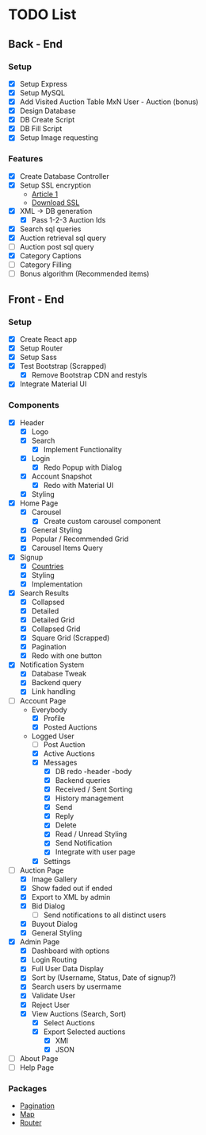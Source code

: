 # TODO List

## Back - End

### Setup

- [x] Setup Express
- [x] Setup MySQL
- [x] Add Visited Auction Table MxN User - Auction (bonus)
- [x] Design Database
- [x] DB Create Script
- [x] DB Fill Script
- [x] Setup Image requesting

### Features

- [x] Create Database Controller
- [x] Setup SSL encryption
  * [Article 1](https://hackernoon.com/set-up-ssl-in-nodejs-and-express-using-openssl-f2529eab5bb)
  * [Download SSL](https://www.openssl.org/source/)
- [x] XML -> DB generation
  - [x] Pass 1-2-3 Auction Ids
- [x] Search sql queries
- [x] Auction retrieval sql query
- [ ] Auction post sql query
- [x] Category Captions
- [ ] Category Filling
- [ ] Bonus algorithm (Recommended items)

## Front - End

### Setup

- [x] Create React app
- [x] Setup Router
- [x] Setup Sass
- [x] Test Bootstrap (Scrapped)
  - [x] Remove Bootstrap CDN and restyls
- [x] Integrate Material UI

### Components

- [x] Header
    - [x] Logo
    - [x] Search
      - [x] Implement Functionality
    - [x] Login
      - [x] Redo Popup with Dialog
    - [x] Account Snapshot
      - [x] Redo with Material UI
    - [x] Styling
- [x] Home Page
  - [x] Carousel
    - [x] Create custom carousel component
  - [x] General Styling
  - [x] Popular / Recommended Grid
  - [x] Carousel Items Query
- [x] Signup
  - [x] [Countries](https://restcountries.eu/rest/v2/all)
  - [x] Styling
  - [x] Implementation
- [x] Search Results
  - [x] Collapsed
  - [x] Detailed
  - [x] Detailed Grid
  - [x] Collapsed Grid
  - [x] Square Grid (Scrapped)
  - [x] Pagination
  - [x] Redo with one button
- [x] Notification System
  - [x] Database Tweak
  - [x] Backend query
  - [x] Link handling
- [ ] Account Page
  * Everybody
    - [x] Profile
    - [x] Posted Auctions
  * Logged User
    - [ ] Post Auction
    - [x] Active Auctions
    - [x] Messages
      - [x] DB redo -header -body
      - [x] Backend queries
      - [x] Received / Sent Sorting
      - [x] History management
      - [x] Send
      - [x] Reply
      - [x] Delete
      - [x] Read / Unread Styling
      - [x] Send Notification
      - [x] Integrate with user page
    - [x] Settings
- [ ] Auction Page
  - [x] Image Gallery
  - [x] Show faded out if ended
  - [x] Export to XML by admin
  - [x] Bid Dialog
    - [ ] Send notifications to all distinct users
  - [x] Buyout Dialog
  - [x] General Styling
- [x] Admin Page
  - [x] Dashboard with options
  - [x] Login Routing
  - [x] Full User Data Display
  - [x] Sort by (Username, Status, Date of signup?)
  - [x] Search users by usermame
  - [x] Validate User
  - [x] Reject User
  - [x] View Auctions (Search, Sort)
    - [x] Select Auctions
    - [x] Export Selected auctions
      - [x] XMl
      - [x] JSON
- [ ] About Page
- [ ] Help Page

### Packages

* [Pagination](https://www.npmjs.com/package/react-paginate)
* [Map](https://react-leaflet.js.org/)
* [Router](https://blog.pshrmn.com/simple-react-router-v4-tutorial/)

